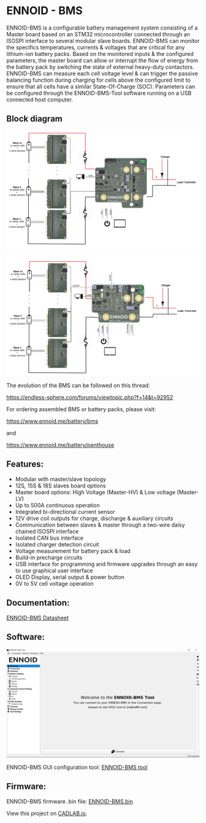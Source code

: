# ENNOID - BMS

ENNOID-BMS is a configurable battery management system consisting of a Master board based on an STM32 microcontroller connected through an ISOSPI interface to several modular slave boards. ENNOID-BMS can monitor the specifics temperatures, currents & voltages that are critical for any lithium-ion battery packs. Based on the monitored inputs & the configured parameters, the master board can allow or interrupt the flow of energy from the battery pack by switching the state of external heavy-duty contactors. ENNOID-BMS can measure each cell voltage level & can trigger the passive balancing function during charging for cells above the configured limit to ensure that all cells have a similar State-Of-Charge (SOC). Parameters can be configured through the ENNOID-BMS-Tool software running on a USB connected host computer.

## Block diagram

![alt text](Master/HV/PIC/Wiring-HV.png)

![alt text](Master/LV/PIC/Wiring-LV.png)

The evolution of the BMS can be followed on this thread:

https://endless-sphere.com/forums/viewtopic.php?f=14&t=92952

For ordering assembled BMS or battery packs, please visit:

https://www.ennoid.me/battery/bms

and

https://www.ennoid.me/battery/penthouse

## Features:

- Modular with master/slave topology
- 12S, 15S & 18S slaves board options
- Master board options: High Voltage (Master-HV) & Low voltage (Master-LV)
- Up to 500A continuous operation
- Integrated bi-directional current sensor
- 12V drive coil outputs for charge,  discharge & auxiliary circuits
- Communication between slaves & master through a two-wire daisy chained ISOSPI interface
- Isolated CAN bus interface 
- Isolated charger detection circuit
- Voltage measurement for battery pack & load
- Build-in precharge circuits
- USB interface for programming and firmware upgrades through an easy to use graphical user interface
- OLED Display, serial output & power button
- 0V to 5V cell voltage operation

## Documentation:

[ENNOID-BMS Datasheet](https://github.com/EnnoidMe/ENNOID-BMS/blob/master/Datasheet.pdf)

## Software:

![alt text](PIC/Tool.png)

ENNOID-BMS GUI configuration tool:
[ENNOID-BMS tool](https://github.com/EnnoidMe/ENNOID-BMS-Tool)

## Firmware:

ENNOID-BMS firmware .bin file:
[ENNOID-BMS.bin](https://github.com/EnnoidMe/ENNOID-BMS-Firmware)


View this project on [CADLAB.io](https://cadlab.io/project/1987). 



